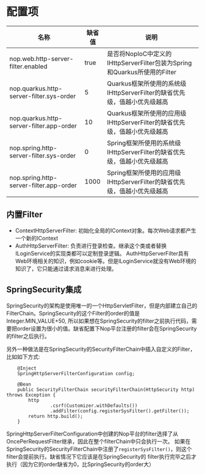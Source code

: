 # 配置项

|名称|缺省值|说明|
|---|---|---|
|nop.web.http-server-filter.enabled|true|是否将NopIoC中定义的IHttpServerFilter包装为Spring和Quarkus所使用的Filter|
|nop.quarkus.http-server-filter.sys-order|5|Quarkus框架所使用的系统级IHttpServerFilter的缺省优先级，值越小优先级越高|
|nop.quarkus.http-server-filter.app-order|10|Quarkus框架所使用的应用级IHttpServerFilter的缺省优先级，值越小优先级越高|
|nop.spring.http-server-filter.sys-order|0|Spring框架所使用的系统级IHttpServerFilter的缺省优先级，值越小优先级越高|
|nop.spring.http-server-filter.app-order|1000|Spring框架所使用的应用级IHttpServerFilter的缺省优先级，值越小优先级越高|

## 内置Filter

* ContextHttpServerFilter: 初始化全局的IContext对象。每次Web请求都产生一个新的IContext
* AuthHttpServerFilter: 负责进行登录检查。继承这个类或者替换ILoginService的实现类都可以定制登录逻辑。
  AuthHttpServerFilter具有Web环境相关的知识，例如cookie等。但是ILoginService就没有Web环境的知识了，它只能通过请求消息来进行处理。

## SpringSecurity集成

SpringSecurity的架构是使用唯一的一个HttpServletFilter，但是内部建立自己的FilterChain。SpringSecurity的这个Filter的order的值是Integer.MIN\_VALUE+50,
所以如果想在SpringSecurity的filter之前执行代码，需要把order设置为很小的值。缺省配置下Nop平台注册的filter会在SpringSecurity的filter之后执行。

另外一种做法是在SpringSecurity的SecurityFilterChain中插入自定义的Filter，比如如下方式:

```
    @Inject
    SpringHttpServerFilterConfiguration config;

    @Bean
    public SecurityFilterChain securityFilterChain(HttpSecurity http) throws Exception {
        http
                .csrf(Customizer.withDefaults())
                .addFilter(config.registerSysFilter().getFilter());
        return http.build();
    }
```

SpringHttpServerFilterConfiguration中创建的Nop平台的filter选择了从OncePerRequestFilter继承，因此在整个filterChain中只会执行一次。
如果在SpringSecurity的SecurityFilterChain中注册了`registerSysFilter()`，则这个filter会提前执行。缺省情况下它应该是在SpringSecurity的
filter执行完毕之后才执行（因为它的order缺省为0，比SpringSecurity的order大）

